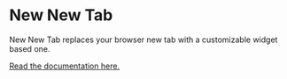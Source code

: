 # New New Tab
New New Tab replaces your browser new tab with a customizable widget based one.

[Read the documentation here.](https://frederikstroem.github.io/new-new-tab/)
